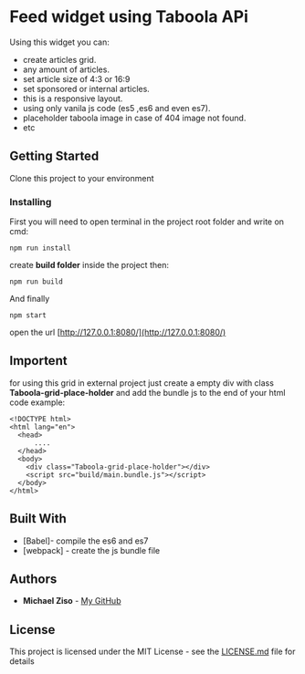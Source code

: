# Feed widget using Taboola APi

Using this widget you can:
* create articles grid.
* any amount of articles.
* set article size of 4:3 or 16:9 
* set sponsored or internal articles.
* this is a responsive layout.
* using only vanila js code (es5 ,es6 and even es7).
* placeholder taboola image in case of 404 image not found.
* etc

## Getting Started

Clone this project to your environment

### Installing

First you will need to open terminal in the project root folder and write on cmd:

```
npm run install
```

create  **build folder** inside the project then:

```
npm run build
```

And finally

```
npm start
```

open the url [http://127.0.0.1:8080/](http://127.0.0.1:8080/)

## Importent
for using this grid in external project just create a empty div with class **Taboola-grid-place-holder** and add the bundle js to the end of your html code
example:

```
<!DOCTYPE html>
<html lang="en">
  <head>
      ....
  </head>
  <body>
    <div class="Taboola-grid-place-holder"></div>
    <script src="build/main.bundle.js"></script>
  </body>
</html>
```

## Built With

* [Babel]- compile the es6 and es7
* [webpack] - create the js bundle file

## Authors

* **Michael Ziso** - [My GitHub](https://github.com/mikizi)

## License

This project is licensed under the MIT License - see the [LICENSE.md](LICENSE.md) file for details


